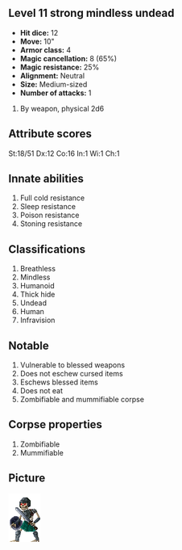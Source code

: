 ## Level 11 strong mindless undead
- **Hit dice:** 12
- **Move:** 10"
- **Armor class:** 4
- **Magic cancellation:** 8 (65%)
- **Magic resistance:** 25%
- **Alignment:** Neutral
- **Size:** Medium-sized
- **Number of attacks:** 1
1. By weapon, physical 2d6
## Attribute scores
St:18/51 Dx:12 Co:16 In:1 Wi:1 Ch:1
## Innate abilities
1. Full cold resistance
2. Sleep resistance
3. Poison resistance
4. Stoning resistance
## Classifications
1. Breathless
2. Mindless
3. Humanoid
4. Thick hide
5. Undead
6. Human
7. Infravision
## Notable
1. Vulnerable to blessed weapons
2. Does not eschew cursed items
3. Eschews blessed items
4. Does not eat
5. Zombifiable and mummifiable corpse
## Corpse properties
1. Zombifiable
2. Mummifiable
## Picture
![Skeleton warrior](https://github.com/hyvanmielenpelit/GnollHackTileSet/blob/main/Monsters/skeleton_warrior/skeleton_warrior.png)
